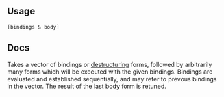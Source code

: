 ## Usage
```
[bindings & body]
```

## Docs

Takes a vector of bindings or
[destructuring](http://clojure.org/reference/special_forms#binding-forms) forms, followed by
arbitrarily many forms which will be executed with the given bindings. Bindings are evaluated and
established sequentially, and may refer to prevous bindings in the vector. The result of the last
body form is retuned.
